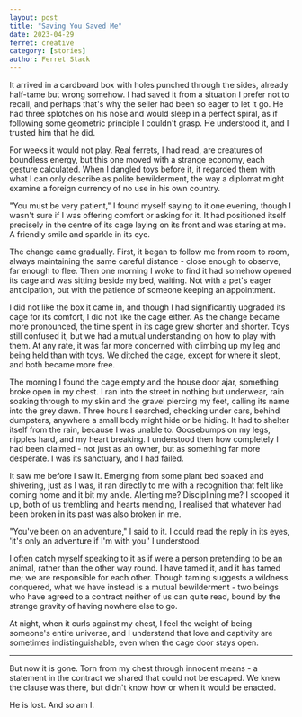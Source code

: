 ```yaml
---
layout: post
title: "Saving You Saved Me"
date: 2023-04-29
ferret: creative
category: [stories]
author: Ferret Stack
---
```


It arrived in a cardboard box with holes punched through the sides, already half-tame but wrong somehow. I had saved it from a situation I prefer not to recall, and perhaps that's why the seller had been so eager to let it go. He had three splotches on his nose and would sleep in a perfect spiral, as if following some geometric principle I couldn't grasp. He understood it, and I trusted him that he did.

For weeks it would not play. Real ferrets, I had read, are creatures of boundless energy, but this one moved with a strange economy, each gesture calculated. When I dangled toys before it, it regarded them with what I can only describe as polite bewilderment, the way a diplomat might examine a foreign currency of no use in his own country.

"You must be very patient," I found myself saying to it one evening, though I wasn't sure if I was offering comfort or asking for it. It had positioned itself precisely in the centre of its cage laying on its front and was staring at me. A friendly smile and sparkle in its eye.

The change came gradually. First, it began to follow me from room to room, always maintaining the same careful distance - close enough to observe, far enough to flee. Then one morning I woke to find it had somehow opened its cage and was sitting beside my bed, waiting. Not with a pet's eager anticipation, but with the patience of someone keeping an appointment.

I did not like the box it came in, and though I had significantly upgraded its cage for its comfort, I did not like the cage either. As the change became more pronounced, the time spent in its cage grew shorter and shorter. Toys still confused it, but we had a mutual understanding on how to play with them. At any rate, it was far more concerned with climbing up my leg and being held than with toys. We ditched the cage, except for where it slept, and both became more free.

The morning I found the cage empty and the house door ajar, something broke open in my chest. I ran into the street in nothing but underwear, rain soaking through to my skin and the gravel piercing my feet, calling its name into the grey dawn. Three hours I searched, checking under cars, behind dumpsters, anywhere a small body might hide or be hiding. It had to shelter itself from the rain, because I was unable to. Goosebumps on my legs, nipples hard, and my heart breaking. I understood then how completely I had been claimed - not just as an owner, but as something far more desperate. I was its sanctuary, and I had failed.

It saw me before I saw it. Emerging from some plant bed soaked and shivering, just as I was, it ran directly to me with a recognition that felt like coming home and it bit my ankle. Alerting me? Disciplining me? I scooped it up, both of us trembling and hearts mending, I realised that whatever had been broken in its past was also broken in me. 

"You've been on an adventure," I said to it. I could read the reply in its eyes, 'it's only an adventure if I'm with you.' I understood.

I often catch myself speaking to it as if were a person pretending to be an animal, rather than the other way round. I have tamed it, and it has tamed me; we are responsible for each other. Though taming suggests a wildness conquered, what we have instead is a mutual bewilderment - two beings who have agreed to a contract neither of us can quite read, bound by the strange gravity of having nowhere else to go.

At night, when it curls against my chest, I feel the weight of being someone's entire universe, and I understand that love and captivity are sometimes indistinguishable, even when the cage door stays open.

---

But now it is gone. Torn from my chest through innocent means - a statement in the contract we shared that could not be escaped. We knew the clause was there, but didn't know how or when it would be enacted.

He is lost. And so am I.
